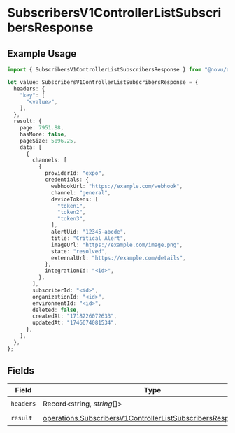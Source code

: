 # SubscribersV1ControllerListSubscribersResponse

## Example Usage

```typescript
import { SubscribersV1ControllerListSubscribersResponse } from "@novu/api/models/operations";

let value: SubscribersV1ControllerListSubscribersResponse = {
  headers: {
    "key": [
      "<value>",
    ],
  },
  result: {
    page: 7951.88,
    hasMore: false,
    pageSize: 5096.25,
    data: [
      {
        channels: [
          {
            providerId: "expo",
            credentials: {
              webhookUrl: "https://example.com/webhook",
              channel: "general",
              deviceTokens: [
                "token1",
                "token2",
                "token3",
              ],
              alertUid: "12345-abcde",
              title: "Critical Alert",
              imageUrl: "https://example.com/image.png",
              state: "resolved",
              externalUrl: "https://example.com/details",
            },
            integrationId: "<id>",
          },
        ],
        subscriberId: "<id>",
        organizationId: "<id>",
        environmentId: "<id>",
        deleted: false,
        createdAt: "1718226072633",
        updatedAt: "1746674081534",
      },
    ],
  },
};
```

## Fields

| Field                                                                                                                                          | Type                                                                                                                                           | Required                                                                                                                                       | Description                                                                                                                                    |
| ---------------------------------------------------------------------------------------------------------------------------------------------- | ---------------------------------------------------------------------------------------------------------------------------------------------- | ---------------------------------------------------------------------------------------------------------------------------------------------- | ---------------------------------------------------------------------------------------------------------------------------------------------- |
| `headers`                                                                                                                                      | Record<string, *string*[]>                                                                                                                     | :heavy_check_mark:                                                                                                                             | N/A                                                                                                                                            |
| `result`                                                                                                                                       | [operations.SubscribersV1ControllerListSubscribersResponseBody](../../models/operations/subscribersv1controllerlistsubscribersresponsebody.md) | :heavy_check_mark:                                                                                                                             | N/A                                                                                                                                            |